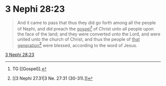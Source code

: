 # 3 Nephi 28:23

> And it came to pass that thus they did go forth among all the people of Nephi, and did preach the <u>gospel</u>[^a] of Christ unto all people upon the face of the land; and they were converted unto the Lord, and were united unto the church of Christ, and thus the people of <u>that generation</u>[^b] were blessed, according to the word of Jesus.

[3 Nephi 28:23](https://www.churchofjesuschrist.org/study/scriptures/bofm/3-ne/28?lang=eng&id=p23#p23)


[^a]: TG [[Gospel]].
[^b]: [[3 Nephi 27.31|3 Ne. 27:31 (30-31).]]
